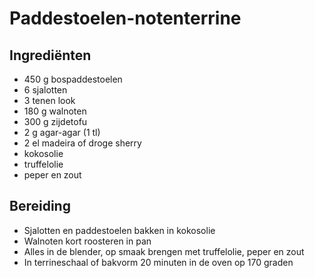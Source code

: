 # Paddestoelen-notenterrine

## Ingrediënten

- 450 g bospaddestoelen 
- 6 sjalotten
- 3 tenen look
- 180 g walnoten
- 300 g zijdetofu
- 2 g agar-agar  (1 tl)
- 2 el madeira of droge sherry
- kokosolie
- truffelolie
- peper en zout

## Bereiding

* Sjalotten en paddestoelen bakken in kokosolie
* Walnoten kort roosteren in pan 
* Alles in de blender, op smaak brengen met truffelolie, peper en zout 
* In terrineschaal of bakvorm 20 minuten in de oven op 170 graden
